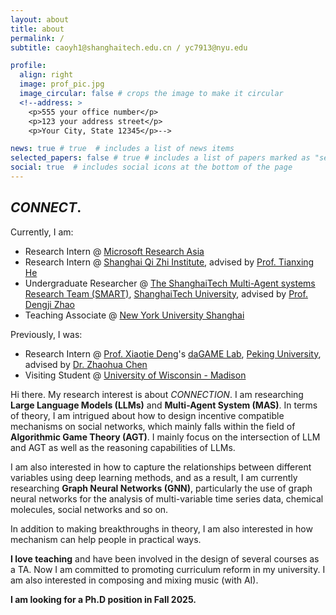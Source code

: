 ```yaml
---
layout: about
title: about
permalink: /
subtitle: caoyh1@shanghaitech.edu.cn / yc7913@nyu.edu

profile:
  align: right
  image: prof_pic.jpg
  image_circular: false # crops the image to make it circular
  <!--address: >
    <p>555 your office number</p>
    <p>123 your address street</p>
    <p>Your City, State 12345</p>-->

news: true # true  # includes a list of news items
selected_papers: false # true # includes a list of papers marked as "selected={true}"
social: true  # includes social icons at the bottom of the page
---
```


## *CONNECT*.

Currently, I am:

- Research Intern @ [Microsoft Research Asia](https://www.msra.cn/)
- Research Intern @ [Shanghai Qi Zhi Institute](https://www.msra.cn/), advised by [Prof. Tianxing He](https://cloudygoose.github.io/)
- Undergraduate Researcher @ [The ShanghaiTech Multi-Agent systems Research Team (SMART)](http://dengji-zhao.net/smart/index.html), [ShanghaiTech University](https://www.shanghaitech.edu.cn/eng/), advised by [Prof. Dengji Zhao](http://dengji-zhao.net/)
- Teaching Associate @ [New York University Shanghai](https://shanghai.nyu.edu/)

Previously, I was:

- Research Intern @ [Prof. Xiaotie Deng](https://cfcs.pku.edu.cn/english/people/faculty/xiaotiedeng/index.htm)'s [daGAME Lab](https://cfcs.pku.edu.cn/english/research/researchlabs/237314.htm), [Peking University](https://english.pku.edu.cn/), advised by [Dr. Zhaohua Chen](https://daleczh.github.io/)
- Visiting Student @ [University of Wisconsin - Madison](https://www.wisc.edu/)

<!-- Hi there. I am a senior undergraduate student at [ShanghaiTech University](https://www.shanghaitech.edu.cn/eng/). I am fortunate to join [The ShanghaiTech Multi-Agent systems Research Team (SMART)](http://dengji-zhao.net/smart/index.html) at ShanghaiTech University, advised by [Prof. Dengji Zhao](http://dengji-zhao.net/). I am now a research intern in [Microsoft Research Asia](https://www.msra.cn/). I was a research intern in [Prof. Xiaotie Deng](https://cfcs.pku.edu.cn/english/people/faculty/xiaotiedeng/index.htm)'s [daGAME Lab](https://cfcs.pku.edu.cn/english/research/researchlabs/237314.htm) at [Peking University](https://english.pku.edu.cn/), advised by [Dr. Zhaohua Chen](https://daleczh.github.io/). I was also a visiting student at [University of Wisconsin - Madison](https://www.wisc.edu/). -->

Hi there. My research interest is about *CONNECTION*. I am researching **Large Language Models (LLMs)** and **Multi-Agent System (MAS)**. In terms of theory, I am intrigued about how to design incentive compatible mechanisms on social networks, which mainly falls within the field of **Algorithmic Game Theory (AGT)**. I mainly focus on the intersection of LLM and AGT as well as the reasoning capabilities of LLMs.

I am also interested in how to capture the relationships between different variables using deep learning methods, and as a result, I am currently researching **Graph Neural Networks (GNN)**, particularly the use of graph neural networks for the analysis of multi-variable time series data, chemical molecules, social networks and so on.

In addition to making breakthroughs in theory, I am also interested in how mechanism can help people in practical ways. 

**I love teaching** and have been involved in the design of several courses as a TA. Now I am committed to promoting curriculum reform in my university. I am also interested in composing and mixing music (with AI).

**I am looking for a Ph.D position in Fall 2025.**

<!--Write your biography here. Tell the world about yourself. Link to your favorite [subreddit](http://reddit.com). You can put a picture in, too. The code is already in, just name your picture `prof_pic.jpg` and put it in the `img/` folder.

Put your address / P.O. box / other info right below your picture. You can also disable any these elements by editing `profile` property of the YAML header of your `_pages/about.md`. Edit `_bibliography/papers.bib` and Jekyll will render your [publications page](/al-folio/publications/) automatically.

Link to your social media connections, too. This theme is set up to use [Font Awesome icons](http://fortawesome.github.io/Font-Awesome/) and [Academicons](https://jpswalsh.github.io/academicons/), like the ones below. Add your Facebook, Twitter, LinkedIn, Google Scholar, or just disable all of them.-->
